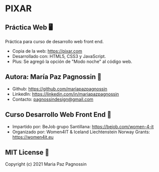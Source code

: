 # PIXAR

## Práctica Web 🖥 
Práctica para curso de desarrollo web front end.
- Copia de la web: https://pixar.com
- Desarrollado con: HTML5, CSS3 y JavaScript.
- Plus: Se agregó la opción de "Modo noche" al código web.


## Autora: María Paz Pagnossin 🔗
- Github: https://github.com/mariapazpagnossin
- LinkedIn: https://linkedin.com/in/mariapazpagnossin
- Contacto: pagnossindesign@gmail.com


## Curso Desarrollo Web Front End 📌 
- Impartido por: BeJob grupo Santillana: https://bejob.com/women-4-it
- Organizado por: Women4IT & Iceland Liechtenstein Norway Grants: https://women4it.eu


## MIT License 📄
Copyright (c) 2021 Maria Paz Pagnossin
